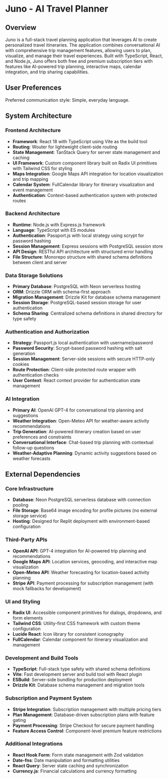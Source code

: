 # Juno - AI Travel Planner

## Overview

Juno is a full-stack travel planning application that leverages AI to create personalized travel itineraries. The application combines conversational AI with comprehensive trip management features, allowing users to plan, visualize, and manage their travel experiences. Built with TypeScript, React, and Node.js, Juno offers both free and premium subscription tiers with features like AI-powered trip planning, interactive maps, calendar integration, and trip sharing capabilities.

## User Preferences

Preferred communication style: Simple, everyday language.

## System Architecture

### Frontend Architecture
- **Framework**: React 18 with TypeScript using Vite as the build tool
- **Routing**: Wouter for lightweight client-side routing
- **State Management**: TanStack Query for server state management and caching
- **UI Framework**: Custom component library built on Radix UI primitives with Tailwind CSS for styling
- **Maps Integration**: Google Maps API integration for location visualization and trip mapping
- **Calendar System**: FullCalendar library for itinerary visualization and event management
- **Authentication**: Context-based authentication system with protected routes

### Backend Architecture
- **Runtime**: Node.js with Express.js framework
- **Language**: TypeScript with ES modules
- **Authentication**: Passport.js with local strategy using scrypt for password hashing
- **Session Management**: Express sessions with PostgreSQL session store
- **API Design**: RESTful API architecture with structured error handling
- **File Structure**: Monorepo structure with shared schema definitions between client and server

### Data Storage Solutions
- **Primary Database**: PostgreSQL with Neon serverless hosting
- **ORM**: Drizzle ORM with schema-first approach
- **Migration Management**: Drizzle Kit for database schema management
- **Session Storage**: PostgreSQL-based session storage for user authentication
- **Schema Sharing**: Centralized schema definitions in shared directory for type safety

### Authentication and Authorization
- **Strategy**: Passport.js local authentication with username/password
- **Password Security**: Scrypt-based password hashing with salt generation
- **Session Management**: Server-side sessions with secure HTTP-only cookies
- **Route Protection**: Client-side protected route wrapper with authentication checks
- **User Context**: React context provider for authentication state management

### AI Integration
- **Primary AI**: OpenAI GPT-4 for conversational trip planning and suggestions
- **Weather Integration**: Open-Meteo API for weather-aware activity recommendations
- **Trip Generation**: AI-powered itinerary creation based on user preferences and constraints
- **Conversational Interface**: Chat-based trip planning with contextual follow-up questions
- **Weather-Adaptive Planning**: Dynamic activity suggestions based on weather forecasts

## External Dependencies

### Core Infrastructure
- **Database**: Neon PostgreSQL serverless database with connection pooling
- **File Storage**: Base64 image encoding for profile pictures (no external storage service)
- **Hosting**: Designed for Replit deployment with environment-based configuration

### Third-Party APIs
- **OpenAI API**: GPT-4 integration for AI-powered trip planning and recommendations
- **Google Maps API**: Location services, geocoding, and interactive map visualization
- **Open-Meteo API**: Weather forecasting for location-based activity planning
- **Stripe API**: Payment processing for subscription management (with mock fallbacks for development)

### UI and Styling
- **Radix UI**: Accessible component primitives for dialogs, dropdowns, and form elements
- **Tailwind CSS**: Utility-first CSS framework with custom theme configuration
- **Lucide React**: Icon library for consistent iconography
- **FullCalendar**: Calendar component for itinerary visualization and management

### Development and Build Tools
- **TypeScript**: Full-stack type safety with shared schema definitions
- **Vite**: Fast development server and build tool with React plugin
- **ESBuild**: Server-side bundling for production deployment
- **Drizzle Kit**: Database schema management and migration tools

### Subscription and Payment System
- **Stripe Integration**: Subscription management with multiple pricing tiers
- **Plan Management**: Database-driven subscription plans with feature gating
- **Payment Processing**: Stripe Checkout for secure payment handling
- **Feature Access Control**: Component-level premium feature restrictions

### Additional Integrations
- **React Hook Form**: Form state management with Zod validation
- **Date-fns**: Date manipulation and formatting utilities
- **React Query**: Server state caching and synchronization
- **Currency.js**: Financial calculations and currency formatting